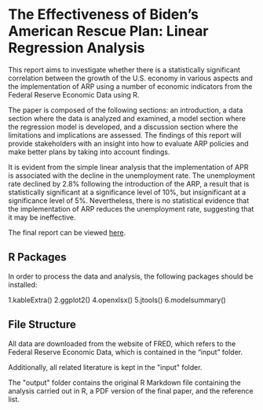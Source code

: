 # The Effectiveness of Biden’s American Rescue Plan: Linear Regression Analysis

This report aims to investigate whether there is a statistically significant correlation between the growth of the U.S. economy in various aspects and the implementation of ARP using a number of economic indicators from the Federal Reserve Economic Data using R.

The paper is composed of the following sections: an introduction, a data section where the data is analyzed and examined, a model section where the regression model is developed, and a discussion section where the limitations and implications are assessed. The findings of this report will provide stakeholders with an insight into how to evaluate ARP policies and make better plans by taking into account findings.

It is evident from the simple linear analysis that the implementation of APR is associated with the decline in the unemployment rate. The unemployment rate declined by 2.8% following the introduction of the ARP, a result that is statistically significant at a significance level of 10%, but insignificant at a significance level of 5%. Nevertheless, there is no statistical evidence that the implementation of ARP reduces the unemployment rate, suggesting that it may be ineffective.

The final report can be viewed [here](https://github.com/YiranMei/American-Rescue-Plan).

## R Packages

In order to process the data and analysis, the following packages should be installed:

1.kableExtra()
2.ggplot2()
4.openxlsx()
5.jtools()
6.modelsummary()



## File Structure

All data are downloaded from the website of FRED, which refers to the Federal Reserve Economic Data, which is contained in the “input” folder.

Additionally, all related literature is kept in the "input" folder.

The "output" folder contains the original R Markdown file containing the analysis carried out in R, a PDF version of the final paper, and the reference list.
